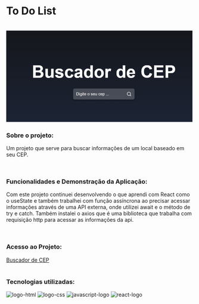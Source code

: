 
<h1>To Do List</h1>
<br>
<img width="500px" src="https://raw.githubusercontent.com/Robx33/Buscador-de-CEP-React/7cb7ee48fc6b9177b55796754f4c69a87707af27/src/assets/buscador.png">

<h3>Sobre o projeto:</h3>
<p>Um projeto que serve para buscar informações de um local baseado em seu CEP.</p>
<br>
<h3>Funcionalidades e Demonstração da Aplicação:</h3>
<p>Com este projeto continuei desenvolvendo o que aprendi com React como o useState e também trabalhei com função assíncrona ao precisar acessar informações através de uma API externa, onde utilizei await e o método de try e catch. Também instalei o axios que é uma biblioteca que trabalha com requisição http para acessar as informações da api. </p>
<br>
<h3>Acesso ao Projeto:</h3>
<a href="buscador-de-cep-react-nine.vercel.app">Buscador de CEP</a>
<br>
<br>
<h3>Tecnologias utilizadas:</h3>
  <img src="https://img.shields.io/badge/HTML5-E34F26?style=for-the-badge&logo=html5&logoColor=white" alt="logo-html" />
   <img src="https://img.shields.io/badge/CSS3-1572B6?style=for-the-badge&logo=css3&logoColor=white" alt="logo-css" />
  <img src="https://img.shields.io/badge/JavaScript-323330?style=for-the-badge&logo=javascript&logoColor=F7DF1E" alt="javascript-logo" />
  <img src="https://img.shields.io/badge/React-20232A?style=for-the-badge&logo=react&logoColor=61DAFB" alt="react-logo" />
